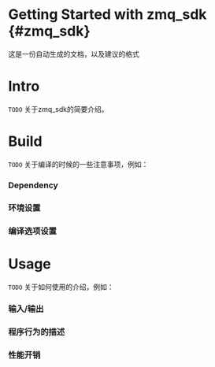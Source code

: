 Getting Started with zmq_sdk    {#zmq_sdk}
=======

这是一份自动生成的文档，以及建议的格式

# Intro

`TODO` 关于zmq_sdk的简要介绍。

# Build

`TODO` 关于编译的时候的一些注意事项，例如：

### Dependency

### 环境设置

### 编译选项设置

# Usage

`TODO` 关于如何使用的介绍，例如：

### 输入/输出

### 程序行为的描述

### 性能开销

